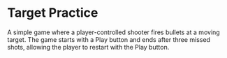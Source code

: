 # Target Practice
A simple game where a player-controlled shooter fires bullets at a moving target. The game starts with a Play button and ends after three missed shots, allowing the player to restart with the Play button.
